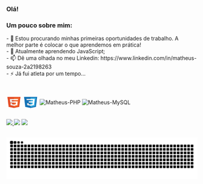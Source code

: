 ### Olá!

<h3> Um pouco sobre mim: </h3>
- 🔭 Estou procurando minhas primeiras oportunidades de trabalho. A melhor parte é colocar o que aprendemos em prática! <br>
- 🌱 Atualmente aprendendo JavaScript; <br>
- 📫 Dê uma olhada no meu Linkedin: https://www.linkedin.com/in/matheus-souza-2a2198263 <br>
- ⚡ Já fui atleta por um tempo...

##

<div style="display: inline_block"><br>
   <!-- <img align="center" alt="Rafa-Js" height="30" width="40" src="https://raw.githubusercontent.com/devicons/devicon/master/icons/javascript/javascript-plain.svg"> -->
  <img align="center" alt="Matheus-HTML" height="30" width="40" src="https://raw.githubusercontent.com/devicons/devicon/master/icons/html5/html5-original.svg">
  <img align="center" alt="Matheus-CSS" height="30" width="40" src="https://raw.githubusercontent.com/devicons/devicon/master/icons/css3/css3-original.svg">
  <img align="center" alt="Matheus-PHP" height="35" width="45" src="https://cdn.jsdelivr.net/gh/devicons/devicon/icons/php/php-plain.svg" />
  <img align="center" alt="Matheus-MySQL" height="30" width="40" src="https://cdn.jsdelivr.net/gh/devicons/devicon/icons/mysql/mysql-original.svg" />
  
</div>

##

<div> 
  <a href="https://instagram.com/rafaballerini" target="_blank"><img src="https://img.shields.io/badge/-Instagram-%23E4405F?style=for-the-badge&logo=instagram&logoColor=white" target="_blank">
</a>
  <a href = "mailto:matheusssouzahs@gmail.com"><img src="https://img.shields.io/badge/-Gmail-%23333?style=for-the-badge&logo=gmail&logoColor=white" target="_blank"></a>
  <a href="https://www.linkedin.com/in/matheus-souza-2a2198263" target="_blank"><img src="https://img.shields.io/badge/-LinkedIn-%230077B5?style=for-the-badge&logo=linkedin&logoColor=white" target="_blank"></a> 
</div>

##

![Snake animation](https://github.com/souzamatheush/souzamatheush/blob/output/github-contribution-grid-snake.svg)
